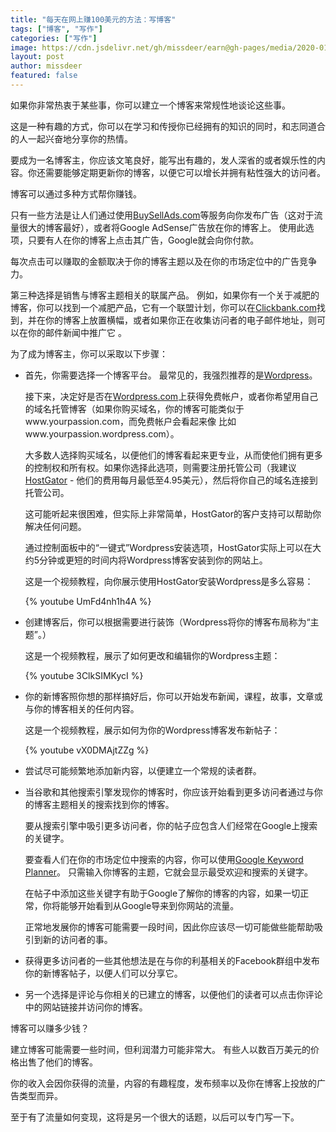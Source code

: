 ```yaml
---
title: "每天在网上赚100美元的方法：写博客"
tags: ["博客", "写作"]
categories: ["写作"]
image: https://cdn.jsdelivr.net/gh/missdeer/earn@gh-pages/media/2020-01-08/blog.jpg
layout: post
author: missdeer
featured: false
---
```


如果你非常热衷于某些事，你可以建立一个博客来常规性地谈论这些事。

这是一种有趣的方式，你可以在学习和传授你已经拥有的知识的同时，和志同道合的人一起兴奋地分享你的热情。

要成为一名博客主，你应该文笔良好，能写出有趣的，发人深省的或者娱乐性的内容。你还需要能够定期更新你的博客，以便它可以增长并拥有粘性强大的访问者。

博客可以通过多种方式帮你赚钱。

只有一些方法是让人们通过使用[BuySellAds.com](https://www.BuySellAds.com)等服务向你发布广告（这对于流量很大的博客最好），或者将Google AdSense广告放在你的博客上。 使用此选项，只要有人在你的博客上点击其广告，Google就会向你付款。

每次点击可以赚取的金额取决于你的博客主题以及在你的市场定位中的广告竞争力。

第三种选择是销售与博客主题相关的联属产品。 例如，如果你有一个关于减肥的博客，你可以找到一个减肥产品，它有一个联盟计划，你可以在[Clickbank.com](https://www.clickbank.com)找到，并在你的博客上放置横幅，或者如果你正在收集访问者的电子邮件地址，则可以在你的邮件新闻中推广它 。

为了成为博客主，你可以采取以下步骤：

* 首先，你需要选择一个博客平台。 最常见的，我强烈推荐的是[Wordpress](https://www.wordpress.com)。

  接下来，决定好是否在[Wordpress.com](https://www.wordpress.com)上获得免费帐户，或者你希望用自己的域名托管博客（如果你购买域名，你的博客可能类似于www.yourpassion.com，而免费帐户会看起来像 比如www.yourpassion.wordpress.com）。

  大多数人选择购买域名，以便他们的博客看起来更专业，从而使他们拥有更多的控制权和所有权。如果你选择此选项，则需要注册托管公司（我建议[HostGator](https://www.hostgator.com) - 他们的费用每月最低至4.95美元），然后将你自己的域名连接到托管公司。

  这可能听起来很困难，但实际上非常简单，HostGator的客户支持可以帮助你解决任何问题。

  通过控制面板中的“一键式”Wordpress安装选项，HostGator实际上可以在大约5分钟或更短的时间内将Wordpress博客安装到你的网站上。

  这是一个视频教程，向你展示使用HostGator安装Wordpress是多么容易：

  {% youtube UmFd4nh1h4A %}

* 创建博客后，你可以根据需要进行装饰（Wordpress将你的博客布局称为“主题”。）

  这是一个视频教程，展示了如何更改和编辑你的Wordpress主题：  

  {% youtube 3ClkSIMKycI %}

* 你的新博客照你想的那样搞好后，你可以开始发布新闻，课程，故事，文章或与你的博客相关的任何内容。

  这是一个视频教程，展示如何为你的Wordpress博客发布新帖子：

  {% youtube vX0DMAjtZZg %}

* 尝试尽可能频繁地添加新内容，以便建立一个常规的读者群。

* 当谷歌和其他搜索引擎发现你的博客时，你应该开始看到更多访问者通过与你的博客主题相关的搜索找到你的博客。

  要从搜索引擎中吸引更多访问者，你的帖子应包含人们经常在Google上搜索的关键字。

  要查看人们在你的市场定位中搜索的内容，你可以使用[Google Keyword Planner](https://ads.google.com/home/tools/keyword-planner/)。 只需输入你博客的主题，它就会显示最受欢迎和搜索的关键字。

  在帖子中添加这些关键字有助于Google了解你的博客的内容，如果一切正常，你将能够开始看到从Google导来到你网站的流量。

  正常地发展你的博客可能需要一段时间，因此你应该尽一切可能做些能帮助吸引到新的访问者的事。  

* 获得更多访问者的一些其他想法是在与你的利基相关的Facebook群组中发布你的新博客帖子，以便人们可以分享它。  

* 另一个选择是评论与你相关的已建立的博客，以便他们的读者可以点击你评论中的网站链接并访问你的博客。

博客可以赚多少钱？

建立博客可能需要一些时间，但利润潜力可能非常大。 有些人以数百万美元的价格出售了他们的博客。

你的收入会因你获得的流量，内容的有趣程度，发布频率以及你在博客上投放的广告类型而异。  

至于有了流量如何变现，这将是另一个很大的话题，以后可以专门写一下。